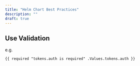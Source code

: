 ```yaml
---
title: "Helm Chart Best Practices"
description: ""
draft: true
---
```

## Use Validation

e.g.
```
{{ required "tokens.auth is required" .Values.tokens.auth }}
```
